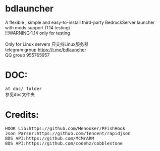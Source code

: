 # bdlauncher
A flexible , simple and easy-to-install third-party BedrockServer launcher with mods support (1.14 testing)  
!!!WARNING:1.14 only for testing  
<br>Only for Linux servers
只支持Linux服务器<br>
telegram group https://t.me/bdlauncher
<br>QQ group 955765957
<br>
# DOC:
<pre>
at doc/ folder
参见doc文件夹
</pre>
# Credits:
<pre>
HOOK Lib:https://github.com/Menooker/PFishHook
Json Parser:https://github.com/Tencent/rapidjson
BDS API:https://github.com/MCMrARM
BDS API:https://github.com/codehz/cobblestone 
</pre>

